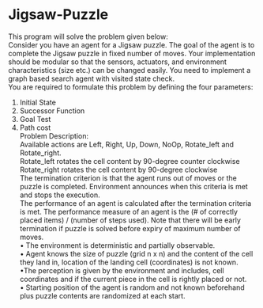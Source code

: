 # Jigsaw-Puzzle
This program will solve the problem given below:<br>
Consider you have an agent for a Jigsaw puzzle. The goal of the agent is to complete the Jigsaw 
puzzle in fixed number of moves. Your implementation should be modular so that the sensors, 
actuators, and environment characteristics (size etc.) can be changed easily. You need to 
implement a graph based search agent with visited state check.<br>
You are required to formulate this problem by defining the four parameters:<br> 
1. Initial State <br>
2. Successor Function <br>
3. Goal Test <br>
4. Path cost <br>
Problem Description: <br>
Available actions are Left, Right, Up, Down, NoOp, Rotate_left and Rotate_right. <br>
Rotate_left rotates the cell content by 90-degree counter clockwise<br>
Rotate_right rotates the cell content by 90-degree clockwise <br>
The termination criterion is that the agent runs out of moves or the puzzle is completed. 
Environment announces when this criteria is met and stops the execution. <br>
The performance of an agent is calculated after the termination criteria is met. The 
performance measure of an agent is the (# of correctly placed items) / (number of steps 
used). Note that there will be early termination if puzzle is solved before expiry of 
maximum number of moves. <br>
• The environment is deterministic and partially observable. <br>
• Agent knows the size of puzzle (grid n x n) and the content of the cell they land in, location 
of the landing cell (coordinates) is not known. <br>
•The perception is given by the environment and includes, cell coordinates and if the current 
piece in the cell is rightly placed or not. <br>
• Starting position of the agent is random and not known beforehand plus puzzle contents 
are randomized at each start.<br>
